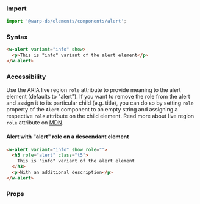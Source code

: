 ### Import

```js
import '@warp-ds/elements/components/alert';

```

### Syntax

```html
<w-alert variant="info" show>
  <p>This is "info" variant of the alert element</p>
</w-alert>
```

### Accessibility

Use the ARIA live region `role` attribute to provide meaning to the alert
element (defaults to "alert"). If you want to remove the role from the alert and
assign it to its particular child (e.g. title), you can do so by setting `role`
property of the `Alert` component to an empty string and assigning a respective
`role` attribute on the child element. Read more about live region `role`
attribute on
[MDN](https://developer.mozilla.org/en-US/docs/Web/Accessibility/ARIA/ARIA_Live_Regions#roles_with_implicit_live_region_attributes).

#### Alert with "alert" role on a descendant element

```html
<w-alert variant="info" show role="">
  <h3 role="alert" class="t5">
    This is "info" variant of the alert element
  </h3>
  <p>With an additional description</p>
</w-alert>
```

### Props

<api-table type=elements component="Alert" />
